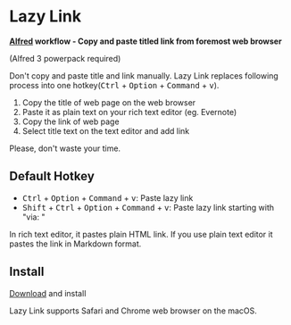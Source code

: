 # Lazy Link
**[Alfred](https://www.alfredapp.com) workflow - Copy and paste titled link from foremost web browser**

(Alfred 3 powerpack required)

Don't copy and paste title and link manually. Lazy Link replaces following process into one hotkey(<kbd>Ctrl</kbd> + <kbd>Option</kbd> + <kbd>Command</kbd> + <kbd>v</kbd>).

1. Copy the title of web page on the web browser
2. Paste it as plain text on your rich text editor (eg. Evernote)
3. Copy the link of web page
4. Select title text on the text editor and add link

Please, don't waste your time.

## Default Hotkey
- <kbd>Ctrl</kbd> + <kbd>Option</kbd> + <kbd>Command</kbd> + <kbd>v</kbd>: Paste lazy link
- <kbd>Shift</kbd> + <kbd>Ctrl</kbd> + <kbd>Option</kbd> + <kbd>Command</kbd> + <kbd>v</kbd>: Paste lazy link starting with "via: "

In rich text editor, it pastes plain HTML link. If you use plain text editor it pastes the link in Markdown format.

## Install
[Download](https://github.com/esanai/lazylink/raw/master/Lazy%20Link.alfredworkflow) and install

Lazy Link supports Safari and Chrome web browser on the macOS.
